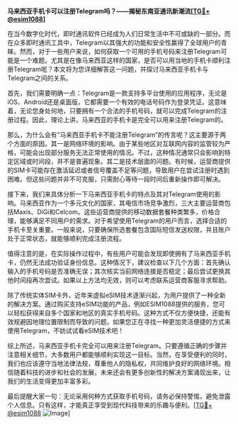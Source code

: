 **马来西亚手机卡可以注册Telegram吗？——揭秘东南亚通讯新潮流[[TG💪+ @esim1088](https://t.me/s/esim1088)]**

在当今数字化时代，即时通讯软件已经成为人们日常生活中不可或缺的一部分。而在众多即时通讯工具中，Telegram以其强大的功能和安全性赢得了全球用户的青睐。然而，对于一些用户来说，如何获取一个可用的手机号码来注册Telegram可能是一个难题。尤其是在像马来西亚这样的国家，是否可以用当地的手机卡顺利注册Telegram呢？本文将为您详细解答这一问题，并探讨马来西亚手机卡与Telegram之间的关系。

首先，我们需要明确一点：Telegram是一款支持多平台使用的应用程序，无论是iOS、Android还是桌面版，它都需要一个有效的电话号码作为登录凭证。这意味着，无论您身处何地，只要拥有一个合法的手机号码，就可以完成Telegram的注册过程。因此，理论上讲，马来西亚的手机卡是完全可以用来注册Telegram的。

那么，为什么会有“马来西亚手机卡不能注册Telegram”的传言呢？这主要源于两个方面的原因。其一是网络环境的影响。由于某些地区对互联网内容的监管较为严格，可能会出现部分服务无法正常使用的情况。不过，这种情况通常只会影响到特定区域或时间段，并不是普遍现象。其二是技术层面的问题。有时候，运营商提供的SIM卡可能存在激活延迟或者信号覆盖不足等问题，导致用户在尝试注册时遇到困难。但这些问题并非不可克服，只需耐心等待一段时间后重新操作即可解决。

接下来，我们来具体分析一下马来西亚手机卡的特点及其对Telegram使用的影响。马来西亚作为一个多元文化的国家，其电信市场竞争激烈，三大主要运营商包括Maxis、DiGi和Celcom。这些运营商提供的移动数据套餐种类繁多，价格合理，能够满足不同用户的需求。对于希望使用Telegram的用户而言，选择合适的手机卡至关重要。一般来说，只要确保所选套餐包含国际短信发送权限，并且账户处于正常状态，就能够顺利完成注册流程。

值得注意的是，在实际操作过程中，有些用户可能会发现即使拥有了马来西亚手机卡，仍然无法成功验证身份信息。这种情况下，建议检查以下几个方面：首先确认输入的手机号码是否准确无误；其次核实当前网络连接是否稳定；最后尝试更换其他时间段再次尝试。如果以上方法均无效，则可以考虑联系运营商客服寻求帮助。

除了传统实体SIM卡外，近年来虚拟eSIM技术逐渐兴起，为用户提供了一种全新的解决方案。通过购买支持eSIM功能的产品，例如ESIM1088提供的服务，您可以轻松获得来自多个国家和地区的真实手机号码。这种方式不仅方便快捷，还能有效规避因地理位置限制而导致的问题。如果您正在寻找一种更加灵活便捷的方式来使用Telegram，不妨试试看eSIM技术吧！

综上所述，马来西亚手机卡完全可以用来注册Telegram。只要遵循正确的步骤并注意相关细节，大多数用户都能够顺利实现这一目标。当然，在享受便利的同时，我们也应该遵守当地法律法规，尊重他人的隐私权，共同维护良好的网络环境。相信随着科技的进步和社会的发展，未来还会有更多创新性的解决方案涌现出来，让我们的生活变得更加丰富多彩。

最后提醒大家一句：无论采用何种方式获取手机号码，请务必保持警惕，避免泄露个人信息。只有这样，才能真正享受到现代科技带来的乐趣与便利。[[TG💪+ @esim1088](https://t.me/s/esim1088) ![Image](https://i.postimg.cc/4NQfJmqS/Snipaste-2025-05-13-00-14-12.png)]